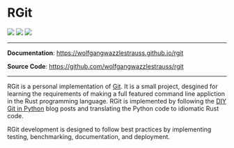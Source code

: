 # RGit

![](https://github.com/wolfgangwazzlestrauss/rgit/workflows/build/badge.svg)
![](https://img.shields.io/github/repo-size/wolfgangwazzlestrauss/rgit)
![](https://img.shields.io/github/license/wolfgangwazzlestrauss/rgit)

---

**Documentation**: https://wolfgangwazzlestrauss.github.io/rgit

**Source Code**: https://github.com/wolfgangwazzlestrauss/rgit

---

RGit is a personal implementation of [Git](https://git-scm.com/). It is a small
project, desgined for learning the requirements of making a full featured
command line appliction in the Rust programming language. RGit is implemented by
following the [DIY Git in Python](https://www.leshenko.net/p/ugit/) blog posts
and translating the Python code to idiomatic Rust code.

RGit development is designed to follow best practices by implementing testing,
benchmarking, documentation, and deployment. 
